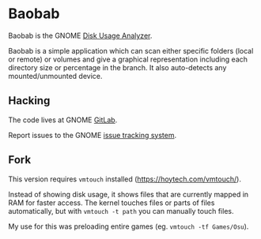 # Baobab

Baobab is the GNOME [Disk Usage Analyzer](https://wiki.gnome.org/Apps/DiskUsageAnalyzer).

Baobab is a simple application which can scan either specific folders
(local or remote) or volumes and give a graphical representation
including each directory size or percentage in the branch. It also
auto-detects any mounted/unmounted device.


## Hacking

The code lives at GNOME [GitLab](https://gitlab.gnome.org/GNOME/baobab).

Report issues to the GNOME [issue tracking system](https://gitlab.gnome.org/GNOME/baobab/issues).

## Fork

This version requires `vmtouch` installed (https://hoytech.com/vmtouch/).

Instead of showing disk usage, it shows files that are currently mapped in RAM for faster access.
The kernel touches files or parts of files automatically, but with `vmtouch -t path` you can manually touch files.

My use for this was preloading entire games (eg. `vmtouch -tf Games/Osu`).
